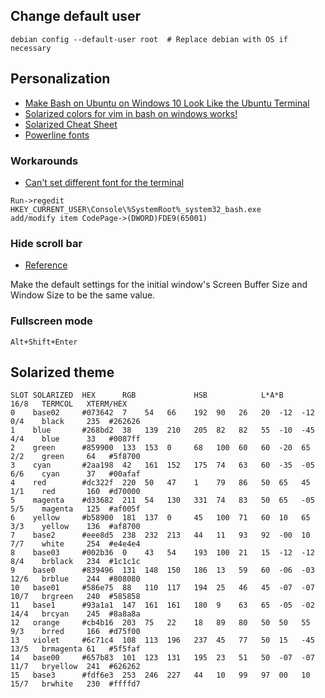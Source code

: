 ---
---

## Change default user

```shell
debian config --default-user root  # Replace debian with OS if necessary
```

## Personalization

- [Make Bash on Ubuntu on Windows 10 Look Like the Ubuntu Terminal](https://medium.com/@jgarijogarde/make-bash-on-ubuntu-on-windows-10-look-like-the-ubuntu-terminal-f7566008c5c2)
- [Solarized colors for vim in bash on windows works!](https://www.reddit.com/r/bashonubuntuonwindows/comments/60da1u/solarized_colors_for_vim_in_bash_on_windows_works/)
- [Solarized Cheat Sheet](http://www.zovirl.com/2011/07/22/solarized_cheat_sheet/)
- [Powerline fonts](https://medium.com/@slmeng/how-to-install-powerline-fonts-in-windows-b2eedecace58)

### Workarounds

- [Can't set different font for the terminal](https://github.com/Microsoft/WSL/issues/757)

```
Run->regedit
HKEY_CURRENT_USER\Console\%SystemRoot%_system32_bash.exe
add/modify item CodePage->(DWORD)FDE9(65001)
```

### Hide scroll bar

- [Reference](https://github.com/Microsoft/WSL/issues/407#issuecomment-295761589)

Make the default settings for the initial window's Screen Buffer Size and Window Size to be the same value.

### Fullscreen mode

```
Alt+Shift+Enter
```

## Solarized theme

```
SLOT SOLARIZED  HEX      RGB             HSB            L*A*B          16/8   TERMCOL   XTERM/HEX
0    base02     #073642  7    54   66    192  90   26   20  -12  -12   0/4    black     235  #262626
1    blue       #268bd2  38   139  210   205  82   82   55  -10  -45   4/4    blue      33   #0087ff
2    green      #859900  133  153  0     68   100  60   60  -20  65    2/2    green     64   #5f8700
3    cyan       #2aa198  42   161  152   175  74   63   60  -35  -05   6/6    cyan      37   #00afaf
4    red        #dc322f  220  50   47    1    79   86   50  65   45    1/1    red       160  #d70000
5    magenta    #d33682  211  54   130   331  74   83   50  65   -05   5/5    magenta   125  #af005f
6    yellow     #b58900  181  137  0     45   100  71   60  10   65    3/3    yellow    136  #af8700
7    base2      #eee8d5  238  232  213   44   11   93   92  -00  10    7/7    white     254  #e4e4e4
8    base03     #002b36  0    43   54    193  100  21   15  -12  -12   8/4    brblack   234  #1c1c1c
9    base0      #839496  131  148  150   186  13   59   60  -06  -03   12/6   brblue    244  #808080
10   base01     #586e75  88   110  117   194  25   46   45  -07  -07   10/7   brgreen   240  #585858
11   base1      #93a1a1  147  161  161   180  9    63   65  -05  -02   14/4   brcyan    245  #8a8a8a
12   orange     #cb4b16  203  75   22    18   89   80   50  50   55    9/3    brred     166  #d75f00
13   violet     #6c71c4  108  113  196   237  45   77   50  15   -45   13/5   brmagenta 61   #5f5faf
14   base00     #657b83  101  123  131   195  23   51   50  -07  -07   11/7   bryellow  241  #626262
15   base3      #fdf6e3  253  246  227   44   10   99   97  00   10    15/7   brwhite   230  #ffffd7
```
